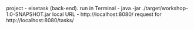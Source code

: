 project - eisetask (back-end).
run in Terminal - java -jar ./target/workshop-1.0-SNAPSHOT.jar
local URL - http://localhost:8080/
request for http://localhost:8080/tasks/